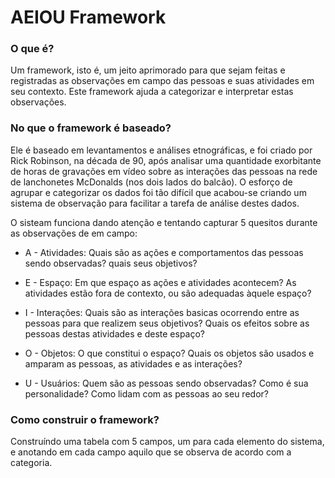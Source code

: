 # AEIOU Framework

### O que é?

Um framework, isto é, um jeito aprimorado para que sejam feitas e registradas as observações em campo das pessoas e suas atividades em seu contexto. Este framework ajuda a categorizar e interpretar estas observações.

### No que o framework é baseado?

Ele é baseado em levantamentos e análises etnográficas, e foi criado por Rick Robinson, na década de 90, após analisar uma quantidade exorbitante de horas de gravações em vídeo sobre as interações das pessoas na rede de lanchonetes McDonalds (nos dois lados do balcão). O esforço de agrupar e categorizar os dados foi tão difícil que acabou-se criando um sistema de observação para facilitar a tarefa de análise destes dados.

O sisteam funciona dando atenção e tentando capturar 5 quesitos durante as observações de em campo:

- A - Atividades: Quais são as ações e comportamentos das pessoas sendo observadas? quais seus objetivos?

- E - Espaço: Em que espaço as ações e atividades acontecem? As atividades estão fora de contexto, ou são adequadas àquele espaço?

- I - Interações: Quais são as interações basicas ocorrendo entre as pessoas para que realizem seus objetivos? Quais os efeitos sobre as pessoas destas atividades e deste espaço?

- O - Objetos: O que constitui o espaço? Quais os objetos são usados e amparam as pessoas, as atividades e as interações?

- U - Usuários: Quem são as pessoas sendo observadas? Como é sua personalidade? Como lidam com as pessoas ao seu redor?


### Como construir o framework?

Construíndo uma tabela com 5 campos, um para cada elemento do sistema, e anotando em cada campo aquilo que se observa de acordo com a categoria.

